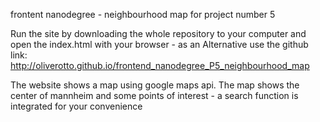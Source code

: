 frontent nanodegree - neighbourhood map for project number 5 

Run the site by downloading the whole repository to your computer and open the index.html with your browser - as an Alternative use the github link:  http://oliverotto.github.io/frontend_nanodegree_P5_neighbourhood_map

The website shows a map using google maps api.
The map shows the center of mannheim and some points of interest - a search function is integrated for your convenience